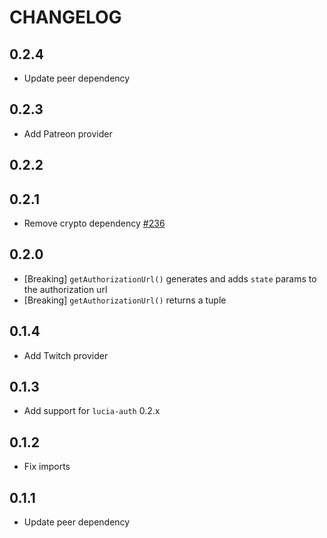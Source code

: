# CHANGELOG

## 0.2.4

- Update peer dependency

## 0.2.3

- Add Patreon provider

## 0.2.2

## 0.2.1

- Remove crypto dependency [#236](https://github.com/pilcrowOnPaper/lucia-auth/issues/236)

## 0.2.0

- [Breaking] `getAuthorizationUrl()` generates and adds `state` params to the authorization url
- [Breaking] `getAuthorizationUrl()` returns a tuple

## 0.1.4

- Add Twitch provider

## 0.1.3

- Add support for `lucia-auth` 0.2.x

## 0.1.2

- Fix imports

## 0.1.1

- Update peer dependency
